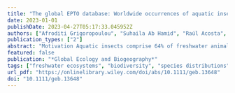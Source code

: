 ```yaml
---
title: "The global EPTO database: Worldwide occurrences of aquatic insects"
date: 2023-01-01
publishDate: 2023-04-27T05:17:33.045952Z
authors: ["Afroditi Grigoropoulou", "Suhaila Ab Hamid", "Raúl Acosta", "Emmanuel Olusegun Akindele", "Salman A. Al-Shami", "Florian Altermatt", "Giuseppe Amatulli", "David G. Angeler", "Francis O. Arimoro", "Jukka Aroviita", "Anna Astorga-Roine", "Rafael Costa Bastos", "Núria Bonada", "Nikos Boukas", "Cecilia Brand", "Vanessa Bremerich", "Alex Bush", "Qinghua Cai", "Marcos Callisto", "Kai Chen", "Paulo Vilela Cruz", "Olivier Dangles", "Russell Death", "Xiling Deng", "Eduardo Domínguez", "David Dudgeon", "Tor Erik Eriksen", "Ana Paula J. Faria", "Maria João Feio", "Camino Fernández-Aláez", "Mathieu Floury", "Francisco García-Criado", "Jorge García-Girón", "Wolfram Graf", "Mira Grönroos", "Peter Haase", "Neusa Hamada", "Fengzhi He", "Jani Heino", "Ralph Holzenthal", "Kaisa-Leena Huttunen", "Dean Jacobsen", "Sonja C. Jähnig", "Walter Jetz", "Richard K. Johnson", "Leandro Juen", "Vincent Kalkman", "Vassiliki Kati", "Unique N. Keke", "Ricardo Koroiva", "Mathias Kuemmerlen", "Simone Daniela Langhans", "Raphael Ligeiro", "Kris Van Looy", "Alain Maasri", "Richard Marchant", "Jaime Ricardo Garcia Marquez", "Renato T. Martins", "Adriano S. Melo", "Leon Metzeling", "Maria Laura Miserendino", "S. Jannicke Moe", "Carlos Molineri", "Timo Muotka", "Kaisa-Riikka Mustonen", "Heikki Mykrä", "Jeane Marcelle Cavalcante do Nascimento", "Francisco Valente-Neto", "Peter J. Neu", "Carolina Nieto", "Steffen U. Pauls", "Dennis R. Paulson", "Blanca Rios-Touma", "Marciel Elio Rodrigues", "Fabio de Oliveira Roque", "Juan Carlos Salazar Salina", "Dénes Schmera", "Astrid Schmidt-Kloiber", "Deep Narayan Shah", "John P. Simaika", "Tadeu Siqueira", "Ram Devi Tachamo-Shah", "Günther Theischinger", "Ross Thompson", "Jonathan D. Tonkin", "Yusdiel Torres-Cambas", "Colin Townsend", "Eren Turak", "Laura Twardochleb", "Beixin Wang", "Liubov Yanygina", "Carmen Zamora-Muñoz", "Sami Domisch"]
publication_types: ["2"]
abstract: "Motivation Aquatic insects comprise 64% of freshwater animal diversity and are widely used as bioindicators to assess water quality impairment and freshwater ecosystem health, as well as to test ecological hypotheses. Despite their importance, a comprehensive, global database of aquatic insect occurrences for mapping freshwater biodiversity in macroecological studies and applied freshwater research is missing. We aim to fill this gap and present the Global EPTO Database, which includes worldwide geo-referenced aquatic insect occurrence records for four major taxa groups: Ephemeroptera, Plecoptera, Trichoptera and Odonata (EPTO). Main type of variables contained A total of 8,368,467 occurrence records globally, of which 8,319,689 (99%) are publicly available. The records are attributed to the corresponding drainage basin and sub-catchment based on the Hydrography90m dataset and are accompanied by the elevation value, the freshwater ecoregion and the protection status of their location. Spatial location and grain The database covers the global extent, with 86% of the observation records having coordinates with at least four decimal digits (11.1 m precision at the equator) in the World Geodetic System 1984 (WGS84) coordinate reference system. Time period and grain Sampling years span from 1951 to 2021. Ninety-nine percent of the records have information on the year of the observation, 95% on the year and month, while 94% have a complete date. In the case of seven sub-datasets, exact dates can be retrieved upon communication with the data contributors. Major taxa and level of measurement Ephemeroptera, Plecoptera, Trichoptera and Odonata, standardized at the genus taxonomic level. We provide species names for 7,727,980 (93%) records without further taxonomic verification. Software format The entire tab-separated value (.csv) database can be downloaded and visualized at https://glowabio.org/project/epto_database/. Fifty individual datasets are also available at https://fred.igb-berlin.de, while six datasets have restricted access. For the latter, we share metadata and the contact details of the authors."
featured: false
publication: "*Global Ecology and Biogeography*"
tags: ["freshwater ecosystems", "biodiversity", "species distributions", "Trichoptera", "Ephemeroptera", "Plecoptera", "aquatic insects", "global dataset", "observation records", "Odonata"]
url_pdf: "https://onlinelibrary.wiley.com/doi/abs/10.1111/geb.13648"
doi: "10.1111/geb.13648"
---
```


